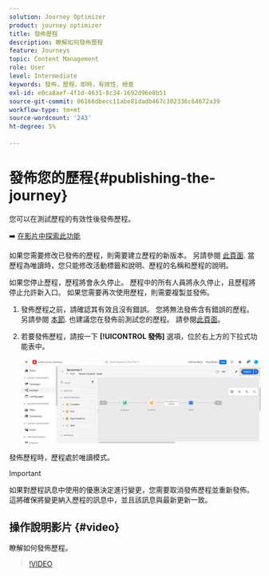 ```yaml
---
solution: Journey Optimizer
product: journey optimizer
title: 發佈歷程
description: 瞭解如何發佈歷程
feature: Journeys
topic: Content Management
role: User
level: Intermediate
keywords: 發佈，歷程，即時，有效性，檢查
exl-id: e0ca8aef-4f1d-4631-8c34-1692d96e8b51
source-git-commit: 06166dbecc11abe81dadb467c302336c64672a39
workflow-type: tm+mt
source-wordcount: '243'
ht-degree: 5%

---
```


# 發佈您的歷程{#publishing-the-journey}

您可以在測試歷程的有效性後發佈歷程。

➡️ [在影片中探索此功能](#video)

如果您需要修改已發佈的歷程，則需要建立歷程的新版本。 另請參閱 [此頁面](../building-journeys/journey.md). 當歷程為唯讀時，您只能修改活動標籤和說明、歷程的名稱和歷程的說明。

如果您停止歷程，歷程將會永久停止。 歷程中的所有人員將永久停止，且歷程將停止允許新入口。 如果您需要再次使用歷程，則需要複製並發佈。

1. 發佈歷程之前，請確認其有效且沒有錯誤。 您將無法發佈含有錯誤的歷程。 另請參閱 [本節](../building-journeys/troubleshooting.md#checking-for-errors-before-testing). 也建議您在發佈前測試您的歷程。 請參閱[此頁面](../building-journeys/testing-the-journey.md)。
1. 若要發佈歷程，請按一下 **[!UICONTROL 發佈]** 選項，位於右上方的下拉式功能表中。

   ![](assets/journeyuc1_18.png)

發佈歷程時，歷程處於唯讀模式。

>[!IMPORTANT]
>
>如果對歷程訊息中使用的優惠決定進行變更，您需要取消發佈歷程並重新發佈。  這將確保將變更納入歷程的訊息中，並且該訊息與最新更新一致。

## 操作說明影片 {#video}

瞭解如何發佈歷程。

>[!VIDEO](https://video.tv.adobe.com/v/3424998?quality=12)